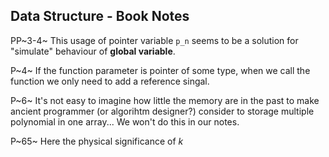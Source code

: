## Data Structure - Book Notes

PP~3-4~ This usage of pointer variable `p_n` seems to be a solution for "simulate" behaviour of **global variable**.

P~4~ If the function parameter is pointer of some type, when we call the function we only need to add a reference singal.

P~6~ It's not easy to imagine how little the memory are in the past to make ancient programmer (or algorihtm designer?) consider to storage multiple polynomial in one array... We won't do this in our notes.

P~65~ Here the physical significance of $k$

